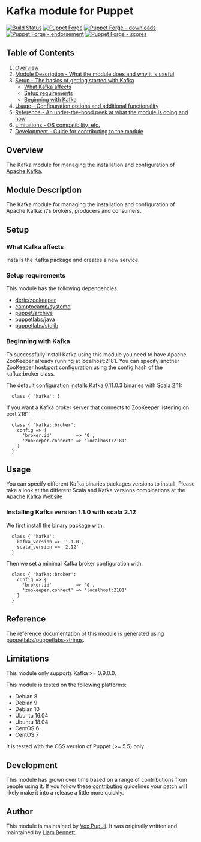 # Kafka module for Puppet

[![Build Status](https://travis-ci.org/voxpupuli/puppet-kafka.png?branch=master)](https://travis-ci.org/voxpupuli/puppet-kafka)
[![Puppet Forge](https://img.shields.io/puppetforge/v/puppet/kafka.svg)](https://forge.puppetlabs.com/puppet/kafka)
[![Puppet Forge - downloads](https://img.shields.io/puppetforge/dt/puppet/kafka.svg)](https://forge.puppetlabs.com/puppet/kafka)
[![Puppet Forge - endorsement](https://img.shields.io/puppetforge/e/puppet/kafka.svg)](https://forge.puppetlabs.com/puppet/kafka)
[![Puppet Forge - scores](https://img.shields.io/puppetforge/f/puppet/kafka.svg)](https://forge.puppetlabs.com/puppet/kafka)

## Table of Contents

1. [Overview](#overview)
1. [Module Description - What the module does and why it is useful](#module-description)
1. [Setup - The basics of getting started with Kafka](#setup)
    * [What Kafka affects](#what-kafka-affects)
    * [Setup requirements](#setup-requirements)
    * [Beginning with Kafka](#beginning-with-kafka)
1. [Usage - Configuration options and additional functionality](#usage)
1. [Reference - An under-the-hood peek at what the module is doing and how](#reference)
1. [Limitations - OS compatibility, etc.](#limitations)
1. [Development - Guide for contributing to the module](#development)

## Overview

The Kafka module for managing the installation and configuration of [Apache Kafka](http://kafka.apache.org).

## Module Description

The Kafka module for managing the installation and configuration of Apache Kafka:
it's brokers, producers and consumers.

## Setup

### What Kafka affects

Installs the Kafka package and creates a new service.

### Setup requirements

This module has the following dependencies:

* [deric/zookeeper](https://github.com/deric/puppet-zookeeper)
* [camptocamp/systemd](https://github.com/camptocamp/puppet-systemd)
* [puppet/archive](https://github.com/voxpupuli/puppet-archive)
* [puppetlabs/java](https://github.com/puppetlabs/puppetlabs-java)
* [puppetlabs/stdlib](https://github.com/puppetlabs/puppetlabs-stdlib)

### Beginning with Kafka

To successfully install Kafka using this module you need to have Apache ZooKeeper
already running at localhost:2181. You can specify another ZooKeeper host:port
configuration using the config hash of the kafka::broker class.

The default configuration installs Kafka 0.11.0.3 binaries with Scala 2.11:

```puppet
  class { 'kafka': }
```

If you want a Kafka broker server that connects to ZooKeeper listening on port 2181:

```puppet
  class { 'kafka::broker':
    config => {
      'broker.id'         => '0',
      'zookeeper.connect' => 'localhost:2181'
    }
  }
```

## Usage

You can specify different Kafka binaries packages versions to install. Please
take a look at the different Scala and Kafka versions combinations at the
[Apache Kafka Website](http://kafka.apache.org/downloads.html)

### Installing Kafka version 1.1.0 with scala 2.12

We first install the binary package with:

```puppet
  class { 'kafka':
    kafka_version => '1.1.0',
    scala_version => '2.12'
  }
```

Then we set a minimal Kafka broker configuration with:

```puppet
  class { 'kafka::broker':
    config => {
      'broker.id'         => '0',
      'zookeeper.connect' => 'localhost:2181'
    }
  }
```

## Reference

The [reference][1] documentation of this module is generated using [puppetlabs/puppetlabs-strings][2].

## Limitations

This module only supports Kafka >= 0.9.0.0.

This module is tested on the following platforms:

* Debian 8
* Debian 9
* Debian 10
* Ubuntu 16.04
* Ubuntu 18.04
* CentOS 6
* CentOS 7

It is tested with the OSS version of Puppet (>= 5.5) only.

## Development

This module has grown over time based on a range of contributions from people
using it. If you follow these [contributing][3] guidelines your patch will
likely make it into a release a little more quickly.

## Author

This module is maintained by [Vox Pupuli][4]. It was originally written and
maintained by [Liam Bennett][5].

[1]: https://github.com/voxpupuli/puppet-kafka/blob/master/REFERENCE.md
[2]: https://github.com/puppetlabs/puppetlabs-strings
[3]: https://github.com/voxpupuli/puppet-kafka/blob/master/.github/CONTRIBUTING.md
[4]: https://voxpupuli.org
[5]: https://www.opentable.com
